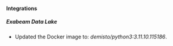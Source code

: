 
#### Integrations

##### Exabeam Data Lake
- Updated the Docker image to: *demisto/python3:3.11.10.115186*.



